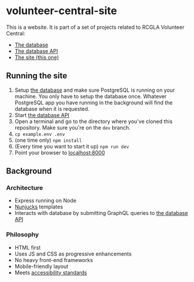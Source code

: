 # volunteer-central-site

This is a website. It is part of a set of projects related to RCGLA Volunteer Central:

* [The database](https://github.com/rcgla/volunteer-central-db)
* [The database API](https://github.com/rcgla/volunteer-central-db-api)
* [The site (this one)](https://github.com/rcgla/volunteer-central-site)


## Running the site

1. Setup [the database](https://github.com/rcgla/volunteer-central-db) and make sure PostgreSQL is running on your machine. You only have to setup the database once. Whatever PostgreSQL app you have running in the background will find the database when it is requested.
2. Start [the database API](https://github.com/rcgla/volunteer-central-db-api)
3. Open a terminal and go to the directory where you've cloned this repository. Make sure you're on the `dev` branch.
4. `cp example.env .env`
5. (one time only) `npm install`
6. (Every time you want to start it up) `npm run dev`
7. Point your browser to [localhost:8000](http://localhost:8000)

## Background

### Architecture

* Express running on Node
* [Nunjucks](https://mozilla.github.io/nunjucks) templates
* Interacts with database by submitting GraphQL queries to [the database API](https://github.com/rcgla/volunteer-central-db-api)

### Philosophy

* HTML first
* Uses JS and CSS as progressive enhancements
* No heavy front-end frameworks
* Mobile-friendly layout
* Meets [accessibility standards](https://www.w3.org/TR/WCAG21/)
